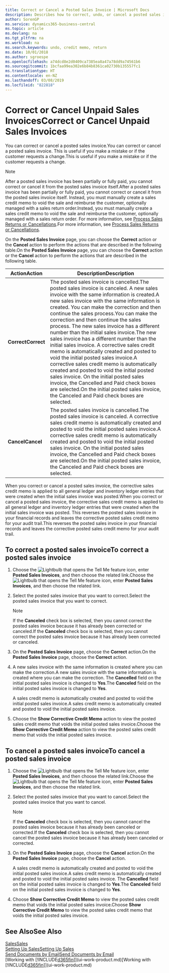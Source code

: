 ```yaml
---
title: Correct or Cancel a Posted Sales Invoice | Microsoft Docs
description: Describes how to correct, undo, or cancel a posted sales invoice and apply a sales credit memo.
author: SorenGP
ms.service: dynamics365-business-central
ms.topic: article
ms.devlang: na
ms.tgt_pltfrm: na
ms.workload: na
ms.search.keywords: undo, credit memo, return
ms.date: 10/01/2018
ms.author: sgroespe
ms.openlocfilehash: a74dcd8e2d0409ca7385ea8a47a78dd9a74561b6
ms.sourcegitcommit: 1bcfaa99ea302e6b84b8361ca02730b135557fc1
ms.translationtype: HT
ms.contentlocale: en-NZ
ms.lasthandoff: 03/08/2019
ms.locfileid: "822818"
---
```

# <a name="correct-or-cancel-unpaid-sales-invoices"></a><span data-ttu-id="1be39-103">Correct or Cancel Unpaid Sales Invoices</span><span class="sxs-lookup"><span data-stu-id="1be39-103">Correct or Cancel Unpaid Sales Invoices</span></span>
<span data-ttu-id="1be39-104">You can correct or cancel a posted sales invoice.</span><span class="sxs-lookup"><span data-stu-id="1be39-104">You can correct or cancel a posted sales invoice.</span></span> <span data-ttu-id="1be39-105">This is useful if you make a mistake or if the customer requests a change.</span><span class="sxs-lookup"><span data-stu-id="1be39-105">This is useful if you make a mistake or if the customer requests a change.</span></span>

> [!NOTE]  
>   <span data-ttu-id="1be39-106">After a posted sales invoice has been partially or fully paid, you cannot correct or cancel it from the posted sales invoice itself.</span><span class="sxs-lookup"><span data-stu-id="1be39-106">After a posted sales invoice has been partially or fully paid, you cannot correct or cancel it from the posted sales invoice itself.</span></span> <span data-ttu-id="1be39-107">Instead, you must manually create a sales credit memo to void the sale and reimburse the customer, optionally managed with a sales return order.</span><span class="sxs-lookup"><span data-stu-id="1be39-107">Instead, you must manually create a sales credit memo to void the sale and reimburse the customer, optionally managed with a sales return order.</span></span> <span data-ttu-id="1be39-108">For more information, see [Process Sales Returns or Cancellations](sales-how-process-sales-returns-cancellations.md).</span><span class="sxs-lookup"><span data-stu-id="1be39-108">For more information, see [Process Sales Returns or Cancellations](sales-how-process-sales-returns-cancellations.md).</span></span>

<span data-ttu-id="1be39-109">On the **Posted Sales Invoice** page, you can choose the **Correct** action or the **Cancel** action to perform the actions that are described in the following table.</span><span class="sxs-lookup"><span data-stu-id="1be39-109">On the **Posted Sales Invoice** page, you can choose the **Correct** action or the **Cancel** action to perform the actions that are described in the following table.</span></span>

| <span data-ttu-id="1be39-110">Action</span><span class="sxs-lookup"><span data-stu-id="1be39-110">Action</span></span> | <span data-ttu-id="1be39-111">Description</span><span class="sxs-lookup"><span data-stu-id="1be39-111">Description</span></span> |
| --- | --- |
| <span data-ttu-id="1be39-112">**Correct**</span><span class="sxs-lookup"><span data-stu-id="1be39-112">**Correct**</span></span> |<span data-ttu-id="1be39-113">The posted sales invoice is cancelled.</span><span class="sxs-lookup"><span data-stu-id="1be39-113">The posted sales invoice is canceled.</span></span> <span data-ttu-id="1be39-114">A new sales invoice with the same information is created.</span><span class="sxs-lookup"><span data-stu-id="1be39-114">A new sales invoice with the same information is created.</span></span> <span data-ttu-id="1be39-115">You can make the correction and then continue the sales process.</span><span class="sxs-lookup"><span data-stu-id="1be39-115">You can make the correction and then continue the sales process.</span></span> <span data-ttu-id="1be39-116">The new sales invoice has a different number than the initial sales invoice.</span><span class="sxs-lookup"><span data-stu-id="1be39-116">The new sales invoice has a different number than the initial sales invoice.</span></span> <span data-ttu-id="1be39-117">A corrective sales credit memo is automatically created and posted to void the initial posted sales invoice.</span><span class="sxs-lookup"><span data-stu-id="1be39-117">A corrective sales credit memo is automatically created and posted to void the initial posted sales invoice.</span></span> <span data-ttu-id="1be39-118">On the initial posted sales invoice, the Cancelled and Paid check boxes are selected.</span><span class="sxs-lookup"><span data-stu-id="1be39-118">On the initial posted sales invoice, the Canceled and Paid check boxes are selected.</span></span> |
| <span data-ttu-id="1be39-119">**Cancel**</span><span class="sxs-lookup"><span data-stu-id="1be39-119">**Cancel**</span></span> |<span data-ttu-id="1be39-120">The posted sales invoice is cancelled.</span><span class="sxs-lookup"><span data-stu-id="1be39-120">The posted sales invoice is canceled.</span></span> <span data-ttu-id="1be39-121">A corrective sales credit memo is automatically created and posted to void the initial posted sales invoice.</span><span class="sxs-lookup"><span data-stu-id="1be39-121">A corrective sales credit memo is automatically created and posted to void the initial posted sales invoice.</span></span> <span data-ttu-id="1be39-122">On the initial posted sales invoice, the Cancelled and Paid check boxes are selected.</span><span class="sxs-lookup"><span data-stu-id="1be39-122">On the initial posted sales invoice, the Canceled and Paid check boxes are selected.</span></span> |

<span data-ttu-id="1be39-123">When you correct or cancel a posted sales invoice, the corrective sales credit memo is applied to all general ledger and inventory ledger entries that were created when the initial sales invoice was posted.</span><span class="sxs-lookup"><span data-stu-id="1be39-123">When you correct or cancel a posted sales invoice, the corrective sales credit memo is applied to all general ledger and inventory ledger entries that were created when the initial sales invoice was posted.</span></span> <span data-ttu-id="1be39-124">This reverses the posted sales invoice in your financial records and leaves the corrective posted sales credit memo for your audit trail.</span><span class="sxs-lookup"><span data-stu-id="1be39-124">This reverses the posted sales invoice in your financial records and leaves the corrective posted sales credit memo for your audit trail.</span></span>

## <a name="to-correct-a-posted-sales-invoice"></a><span data-ttu-id="1be39-125">To correct a posted sales invoice</span><span class="sxs-lookup"><span data-stu-id="1be39-125">To correct a posted sales invoice</span></span>
1. <span data-ttu-id="1be39-126">Choose the ![Lightbulb that opens the Tell Me feature](media/ui-search/search_small.png "Tell me what you want to do") icon, enter **Posted Sales Invoices**, and then choose the related link.</span><span class="sxs-lookup"><span data-stu-id="1be39-126">Choose the ![Lightbulb that opens the Tell Me feature](media/ui-search/search_small.png "Tell me what you want to do") icon, enter **Posted Sales Invoices**, and then choose the related link.</span></span>  
2. <span data-ttu-id="1be39-127">Select the posted sales invoice that you want to correct.</span><span class="sxs-lookup"><span data-stu-id="1be39-127">Select the posted sales invoice that you want to correct.</span></span>

    > [!NOTE]  
    >   <span data-ttu-id="1be39-128">If the **Canceled** check box is selected, then you cannot correct the posted sales invoice because it has already been corrected or canceled.</span><span class="sxs-lookup"><span data-stu-id="1be39-128">If the **Canceled** check box is selected, then you cannot correct the posted sales invoice because it has already been corrected or canceled.</span></span>
3. <span data-ttu-id="1be39-129">On the **Posted Sales Invoice** page, choose the **Correct** action.</span><span class="sxs-lookup"><span data-stu-id="1be39-129">On the **Posted Sales Invoice** page, choose the **Correct** action.</span></span>  
4. <span data-ttu-id="1be39-130">A new sales invoice with the same information is created where you can make the correction.</span><span class="sxs-lookup"><span data-stu-id="1be39-130">A new sales invoice with the same information is created where you can make the correction.</span></span> <span data-ttu-id="1be39-131">The **Cancelled** field on the initial posted sales invoice is changed to **Yes**.</span><span class="sxs-lookup"><span data-stu-id="1be39-131">The **Canceled** field on the initial posted sales invoice is changed to **Yes**.</span></span>

    <span data-ttu-id="1be39-132">A sales credit memo is automatically created and posted to void the initial posted sales invoice.</span><span class="sxs-lookup"><span data-stu-id="1be39-132">A sales credit memo is automatically created and posted to void the initial posted sales invoice.</span></span>
5. <span data-ttu-id="1be39-133">Choose the **Show Corrective Credit Memo** action to view the posted sales credit memo that voids the initial posted sales invoice.</span><span class="sxs-lookup"><span data-stu-id="1be39-133">Choose the **Show Corrective Credit Memo** action to view the posted sales credit memo that voids the initial posted sales invoice.</span></span>

## <a name="to-cancel-a-posted-sales-invoice"></a><span data-ttu-id="1be39-134">To cancel a posted sales invoice</span><span class="sxs-lookup"><span data-stu-id="1be39-134">To cancel a posted sales invoice</span></span>
1. <span data-ttu-id="1be39-135">Choose the ![Lightbulb that opens the Tell Me feature](media/ui-search/search_small.png "Tell me what you want to do") icon, enter **Posted Sales Invoices**, and then choose the related link.</span><span class="sxs-lookup"><span data-stu-id="1be39-135">Choose the ![Lightbulb that opens the Tell Me feature](media/ui-search/search_small.png "Tell me what you want to do") icon, enter **Posted Sales Invoices**, and then choose the related link.</span></span>  
2. <span data-ttu-id="1be39-136">Select the posted sales invoice that you want to cancel.</span><span class="sxs-lookup"><span data-stu-id="1be39-136">Select the posted sales invoice that you want to cancel.</span></span>

    > [!NOTE]  
    >   <span data-ttu-id="1be39-137">If the **Canceled** check box is selected, then you cannot cancel the posted sales invoice because it has already been canceled or corrected.</span><span class="sxs-lookup"><span data-stu-id="1be39-137">If the **Canceled** check box is selected, then you cannot cancel the posted sales invoice because it has already been canceled or corrected.</span></span>
3. <span data-ttu-id="1be39-138">On the **Posted Sales Invoice** page, choose the **Cancel** action.</span><span class="sxs-lookup"><span data-stu-id="1be39-138">On the **Posted Sales Invoice** page, choose the **Cancel** action.</span></span>

    <span data-ttu-id="1be39-139">A sales credit memo is automatically created and posted to void the initial posted sales invoice.</span><span class="sxs-lookup"><span data-stu-id="1be39-139">A sales credit memo is automatically created and posted to void the initial posted sales invoice.</span></span> <span data-ttu-id="1be39-140">The **Cancelled** field on the initial posted sales invoice is changed to **Yes**.</span><span class="sxs-lookup"><span data-stu-id="1be39-140">The **Canceled** field on the initial posted sales invoice is changed to **Yes**.</span></span>
4. <span data-ttu-id="1be39-141">Choose **Show Corrective Credit Memo** to view the posted sales credit memo that voids the initial posted sales invoice.</span><span class="sxs-lookup"><span data-stu-id="1be39-141">Choose **Show Corrective Credit Memo** to view the posted sales credit memo that voids the initial posted sales invoice.</span></span>

## <a name="see-also"></a><span data-ttu-id="1be39-142">See Also</span><span class="sxs-lookup"><span data-stu-id="1be39-142">See Also</span></span>
[<span data-ttu-id="1be39-143">Sales</span><span class="sxs-lookup"><span data-stu-id="1be39-143">Sales</span></span>](sales-manage-sales.md)  
[<span data-ttu-id="1be39-144">Setting Up Sales</span><span class="sxs-lookup"><span data-stu-id="1be39-144">Setting Up Sales</span></span>](sales-setup-sales.md)  
[<span data-ttu-id="1be39-145">Send Documents by Email</span><span class="sxs-lookup"><span data-stu-id="1be39-145">Send Documents by Email</span></span>](ui-how-send-documents-email.md)  
<span data-ttu-id="1be39-146">[Working with [!INCLUDE[d365fin](includes/d365fin_md.md)]](ui-work-product.md)</span><span class="sxs-lookup"><span data-stu-id="1be39-146">[Working with [!INCLUDE[d365fin](includes/d365fin_md.md)]](ui-work-product.md)</span></span>
